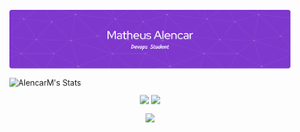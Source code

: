 ![Banner](./profile-purple.png)

![AlencarM's Stats](https://github-readme-stats.vercel.app/api?username=AlencarM&theme=midnight-purple&show_icons=true&hide_border=false&count_private=true)

<p align="center">
  <img width="42%" src="https://github-readme-stats.vercel.app/api?username=AlencarMatheus&theme=midnight-purple&show_icons=true&hide_border=false&count_private=true" />
  <img width="42%" src="https://github-readme-streak-stats.herokuapp.com/?user=AlencarMatheus&theme=midnight-purple&hide_border=false" />
</p>

<p align="center">
  <img width="50%" src="https://github-readme-stats.vercel.app/api/top-langs/?username=AlencarMatheus&theme=midnight-purple&show_icons=true&hide_border=false&layout=compact" />
</p>
